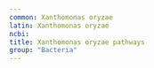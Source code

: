```yaml
---
common: Xanthomonas oryzae
latin: Xanthomonas oryzae
ncbi: 
title: Xanthomonas oryzae pathways
group: "Bacteria"
---
```

